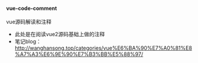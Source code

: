 #### vue-code-comment
vue源码解读和注释
* 此处是在阅读vue2源码基础上做的注释
* 笔记blog：http://wanghansong.top/categories/vue%E6%BA%90%E7%A0%81%E8%A7%A3%E6%9E%90%E7%B3%BB%E5%88%97/